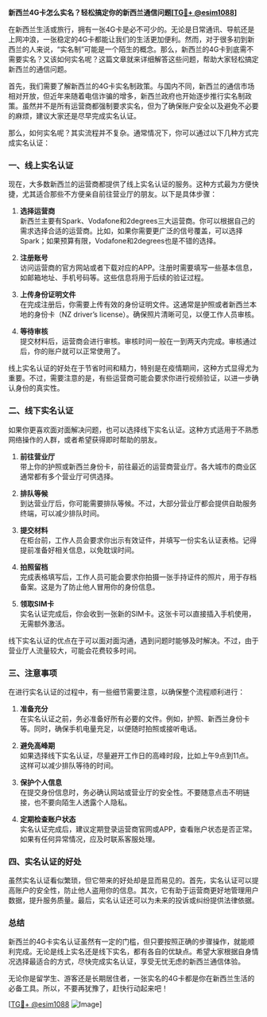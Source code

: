 **新西兰4G卡怎么实名？轻松搞定你的新西兰通信问题[[TG💪+ @esim1088](https://t.me/s/esim1088)]**

在新西兰生活或旅行，拥有一张4G卡是必不可少的。无论是日常通讯、导航还是上网冲浪，一张稳定的4G卡都能让我们的生活更加便利。然而，对于很多初到新西兰的人来说，“实名制”可能是一个陌生的概念。那么，新西兰的4G卡到底需不需要实名？又该如何实名呢？这篇文章就来详细解答这些问题，帮助大家轻松搞定新西兰的通信问题。

首先，我们需要了解新西兰的4G卡实名制政策。与国内不同，新西兰的通信市场相对开放，但近年来随着电信诈骗的增多，新西兰政府也开始逐步推行实名制政策。虽然并不是所有运营商都强制要求实名，但为了确保账户安全以及避免不必要的麻烦，建议大家还是尽早完成实名认证。

那么，如何实名呢？其实流程并不复杂。通常情况下，你可以通过以下几种方式完成实名认证：

### 一、线上实名认证

现在，大多数新西兰的运营商都提供了线上实名认证的服务。这种方式最为方便快捷，尤其适合那些不方便亲自前往营业厅的朋友。以下是具体步骤：

1. **选择运营商**  
   新西兰主要有Spark、Vodafone和2degrees三大运营商。你可以根据自己的需求选择合适的运营商。比如，如果你需要更广泛的信号覆盖，可以选择Spark；如果预算有限，Vodafone和2degrees也是不错的选择。

2. **注册账号**  
   访问运营商的官方网站或者下载对应的APP。注册时需要填写一些基本信息，如邮箱地址、手机号码等。这些信息将用于后续的验证过程。

3. **上传身份证明文件**  
   在完成注册后，你需要上传有效的身份证明文件。这通常是护照或者新西兰本地的身份卡（NZ driver’s license）。确保照片清晰可见，以便工作人员审核。

4. **等待审核**  
   提交材料后，运营商会进行审核。审核时间一般在一到两天内完成。审核通过后，你的账户就可以正常使用了。

线上实名认证的好处在于节省时间和精力，特别是在疫情期间，这种方式显得尤为重要。不过，需要注意的是，有些运营商可能会要求你进行视频验证，以进一步确认身份的真实性。

### 二、线下实名认证

如果你更喜欢面对面解决问题，也可以选择线下实名认证。这种方式适用于不熟悉网络操作的人群，或者希望获得即时帮助的朋友。

1. **前往营业厅**  
   带上你的护照或新西兰身份卡，前往最近的运营商营业厅。各大城市的商业区通常都有多个营业厅可供选择。

2. **排队等候**  
   到达营业厅后，你可能需要排队等候。不过，大部分营业厅都会提供自助服务终端，可以减少排队时间。

3. **提交材料**  
   在柜台前，工作人员会要求你出示有效证件，并填写一份实名认证表格。记得提前准备好相关信息，以免耽误时间。

4. **拍照留档**  
   完成表格填写后，工作人员可能会要求你拍摄一张手持证件的照片，用于存档备案。这是为了防止他人冒用你的身份信息。

5. **领取SIM卡**  
   实名认证完成后，你会收到一张新的SIM卡。这张卡可以直接插入手机使用，无需额外激活。

线下实名认证的优点在于可以面对面沟通，遇到问题时能够及时解决。不过，由于营业厅人流量较大，可能会花费较多时间。

### 三、注意事项

在进行实名认证的过程中，有一些细节需要注意，以确保整个流程顺利进行：

1. **准备充分**  
   在实名认证之前，务必准备好所有必要的文件。例如，护照、新西兰身份卡等。同时，确保手机电量充足，以便随时拍照或接听电话。

2. **避免高峰期**  
   如果选择线下实名认证，尽量避开工作日的高峰时段，比如上午9点到11点。这样可以减少排队等待的时间。

3. **保护个人信息**  
   在提交身份信息时，务必确认网站或营业厅的安全性。不要随意点击不明链接，也不要向陌生人透露个人隐私。

4. **定期检查账户状态**  
   实名认证完成后，建议定期登录运营商官网或APP，查看账户状态是否正常。如果有任何异常情况，应及时联系客服处理。

### 四、实名认证的好处

虽然实名认证看似繁琐，但它带来的好处却是显而易见的。首先，实名认证可以提高账户的安全性，防止他人盗用你的信息。其次，它有助于运营商更好地管理用户数据，提升服务质量。最后，实名认证还可以为未来的投诉或纠纷提供法律依据。

### 总结

新西兰的4G卡实名认证虽然有一定的门槛，但只要按照正确的步骤操作，就能顺利完成。无论是线上实名还是线下实名，都有各自的优缺点。希望大家根据自身情况选择最适合的方式，尽快完成实名认证，享受无忧无虑的新西兰通信体验。

无论你是留学生、游客还是长期居住者，一张实名的4G卡都是你在新西兰生活的必备工具。所以，不要再犹豫了，赶快行动起来吧！

[[TG💪+ @esim1088](https://t.me/s/esim1088) ![Image](https://i.postimg.cc/4NQfJmqS/Snipaste-2025-05-13-00-14-12.png)]